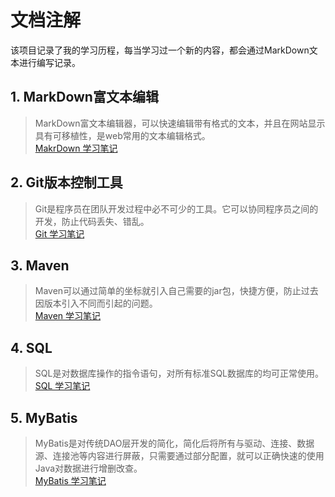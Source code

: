 # 文档注解
该项目记录了我的学习历程，每当学习过一个新的内容，都会通过MarkDown文本进行编写记录。  
## 1. MarkDown富文本编辑
> MarkDown富文本编辑器，可以快速编辑带有格式的文本，并且在网站显示具有可移植性，是web常用的文本编辑格式。  
> [MakrDown 学习笔记](https://github.com/acompe/study/blob/master/MarkDown/MarkDown%E5%AD%A6%E4%B9%A0.md)
## 2. Git版本控制工具
> Git是程序员在团队开发过程中必不可少的工具。它可以协同程序员之间的开发，防止代码丢失、错乱。  
> [Git 学习笔记](https://github.com/acompe/study/blob/master/Git/readme.md)
## 3. Maven
> Maven可以通过简单的坐标就引入自己需要的jar包，快捷方便，防止过去因版本引入不同而引起的问题。  
> [Maven 学习笔记](https://github.com/acompe/study/blob/master/Maven/readme.md)
## 4. SQL
> SQL是对数据库操作的指令语句，对所有标准SQL数据库的均可正常使用。  
> [SQL 学习笔记](https://github.com/acompe/study/blob/master/SQL/readme.md)
## 5. MyBatis
> MyBatis是对传统DAO层开发的简化，简化后将所有与驱动、连接、数据源、连接池等内容进行屏蔽，只需要通过部分配置，就可以正确快速的使用Java对数据进行增删改查。  
> [MyBatis 学习笔记](https://github.com/acompe/study/blob/master/MyBatis/readme.md)
